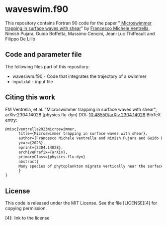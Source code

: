 # waveswim.f90

This repository contains Fortran 90 code for the paper "[
Microswimmer trapping in surface waves with shear][1]" by [Francesco Michele Ventrella][2], Nimish Pujara, Guido Boffetta, Massimo Cencini, Jean-Luc Thiffeault and Filippo De Lillo

## Code and parameter file

The following files part of this repository:

* wavesiwm.f90    - Code that integrates the trajectory of a swimmer
* input.dat   - input file

## Citing this work

FM Ventrella, et al. "Microswimmer trapping in surface waves with shear", 	arXiv:2304.14028 [physics.flu-dyn]
DOI: [10.48550/arXiv.2304.14028][3]
BibTeX entry:
```latex
@misc{ventrella2023microswimmer,
      title={Microswimmer trapping in surface waves with shear}, 
      author={Francesco Michele Ventrella and Nimish Pujara and Guido Boffetta and Massimo Cencini and Jean-Luc Thiffeault and Filippo De Lillo},
      year={2023},
      eprint={2304.14028},
      archivePrefix={arXiv},
      primaryClass={physics.flu-dyn}
      abstract{
      Many species of phytoplankton migrate vertically near the surface of the ocean, either in search of light or nutrients. These motile organisms are affected by ocean waves at the surface. We derive a set of wave-averaged equations to describe the motion of spheroidal microswimmers. We include several possible effects, such as gyrotaxis, settling, and wind-driven shear. In addition to the well- known Stokes drift, the microswimmer orbits depend on their orientation in a way that can lead to trapping at a particular depth; this in turn can affect transport of organisms, and may help explain observed phytoplankton layers in the ocean.
      }
}
```

## License

This code is released under the MIT License.  See the file
[LICENSE][4] for copying permission.

[1]: https://arxiv.org/abs/2304.14028 
[2]: francescomichele.ventrella@unito.it 
[3]: https://doi.org/10.48550/arXiv.2304.14028
[4]: link to the license
